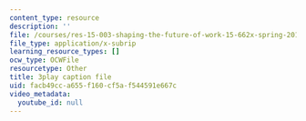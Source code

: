 ```yaml
---
content_type: resource
description: ''
file: /courses/res-15-003-shaping-the-future-of-work-15-662x-spring-2016/facb49cca655f160cf5af544591e667c_jfhdvFAplpU.srt
file_type: application/x-subrip
learning_resource_types: []
ocw_type: OCWFile
resourcetype: Other
title: 3play caption file
uid: facb49cc-a655-f160-cf5a-f544591e667c
video_metadata:
  youtube_id: null
---
```

